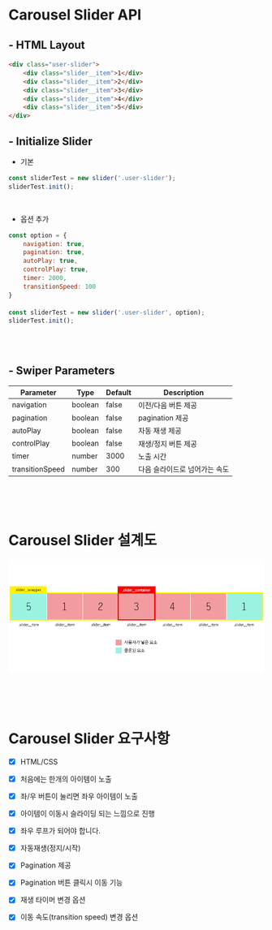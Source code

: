 # Carousel Slider API

## - HTML Layout
```html
<div class="user-slider">
    <div class="slider__item">1</div>
    <div class="slider__item">2</div>
    <div class="slider__item">3</div>
    <div class="slider__item">4</div>
    <div class="slider__item">5</div>
</div>
```

## - Initialize Slider

- 기본

```js
const sliderTest = new slider('.user-slider');
sliderTest.init();
```

<br>

- 옵션 추가

```js
const option = {
    navigation: true,
    pagination: true,
    autoPlay: true,
    controlPlay: true,
    timer: 2000,
    transitionSpeed: 100
}

const sliderTest = new slider('.user-slider', option);
sliderTest.init();
```

<br>

<br>

## - Swiper Parameters

| **Parameter**   | **Type** | **Default** | **Description**               |
| --------------- | -------- | ----------- | ----------------------------- |
| navigation      | boolean  | false       | 이전/다음 버튼 제공           |
| pagination      | boolean  | false       | pagination 제공               |
| autoPlay        | boolean  | false       | 자동 재생 제공                |
| controlPlay     | boolean  | false       | 재생/정지 버튼 제공           |
| timer           | number   | 3000        | 노출 시간                     |
| transitionSpeed | number   | 300         | 다음 슬라이드로 넘어가는 속도 |

<br>

<br>

<br>

# Carousel Slider 설계도

![디자인](./design.jpg)

<br>

<br>

<br>

# Carousel Slider 요구사항

- [x] HTML/CSS

- [x] 처음에는 한개의 아이템이 노출

- [x] 좌/우 버튼이 눌리면 좌우 아이템이 노출

- [x] 아이템이 이동시 슬라이딩 되는 느낌으로 진행

- [x] 좌우 루프가 되어야 합니다.

- [x] 자동재생(정지/시작)

- [x] Pagination 제공

- [x] Pagination 버튼 클릭시 이동 기능

- [x] 재생 타이머 변경 옵션

- [x] 이동 속도(transition speed) 변경 옵션

